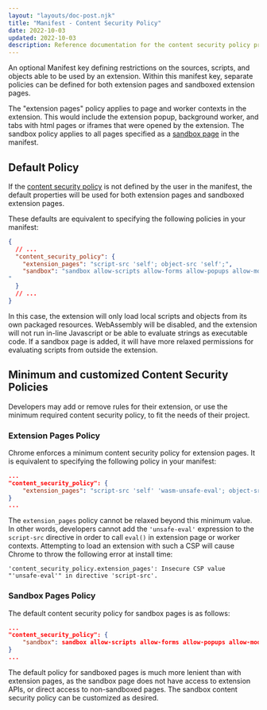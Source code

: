 ```yaml
---
layout: "layouts/doc-post.njk"
title: "Manifest - Content Security Policy"
date: 2022-10-03
updated: 2022-10-03
description: Reference documentation for the content security policy properties of manifest.json.
---
```


An optional Manifest key defining restrictions on the sources, scripts, and objects able to be used by an extension. Within this manifest key, separate policies can be defined for both extension pages and sandboxed extension pages.

The "extension pages" policy applies to page and worker contexts in the extension. This would include the extension popup, background worker, and tabs with html pages or iframes that were opened by the extension. The sandbox policy applies to all pages specified as a [sandbox page](/docs/extensions/mv3/manifest/sandbox/) in the manifest.

## Default Policy

If the [content security policy](https://developer.mozilla.org/docs/Web/HTTP/CSP) is not defined by the user in the manifest, the default properties will be used for both extension pages and sandboxed extension pages.   

These defaults are equivalent to specifying the following policies in your manifest:

```json
{
  // ...
  "content_security_policy": {
    "extension_pages": "script-src 'self'; object-src 'self';",
    "sandbox": "sandbox allow-scripts allow-forms allow-popups allow-modals; script-src 'self' 'unsafe-inline' 'unsafe-eval'; child-src 'self';
"
  }
  // ...
}
```



In this case, the extension will only load local scripts and objects from its own packaged resources. WebAssembly will be disabled, and the extension will not run in-line Javascript or be able to evaluate strings as executable code. If a sandbox page is added, it will have more relaxed permissions for evaluating scripts from outside the extension.

## Minimum and customized Content Security Policies

Developers may add or remove rules for their extension, or use the minimum required content  security policy, to fit the needs of their project. 

### Extension Pages Policy

Chrome enforces a minimum content security policy for extension pages. It is equivalent to specifying the following policy in your manifest:

```json
...
"content_security_policy": {
    "extension_pages": "script-src 'self' 'wasm-unsafe-eval'; object-src 'self';"
}
...
```

The `extension_pages` policy cannot be relaxed beyond this minimum value. In other words, developers cannot add the `'unsafe-eval'` expression to the `script-src` directive in order to call `eval()` in extension page or worker contexts. Attempting to load an extension with such a CSP will cause Chrome to throw the following error at install time:

```
'content_security_policy.extension_pages': Insecure CSP value "'unsafe-eval'" in directive 'script-src'.
```
### Sandbox Pages Policy

The default content security policy for sandbox pages is as follows:

```json
...
"content_security_policy": {
    "sandbox": sandbox allow-scripts allow-forms allow-popups allow-modals; script-src 'self' 'unsafe-inline' 'unsafe-eval'; child-src 'self';
}
...
```

The default policy for sandboxed pages is much more lenient than with extension pages, as the sandbox page does not have access to extension APIs, or direct access to non-sandboxed pages. The sandbox content security policy can be customized as desired.